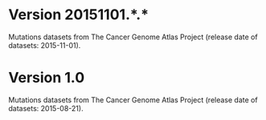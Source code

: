 # Version 20151101.\*.\*

Mutations datasets from The Cancer Genome Atlas Project (release date of datasets: 2015-11-01).

# Version 1.0
Mutations datasets from The Cancer Genome Atlas Project (release date of datasets: 2015-08-21).
